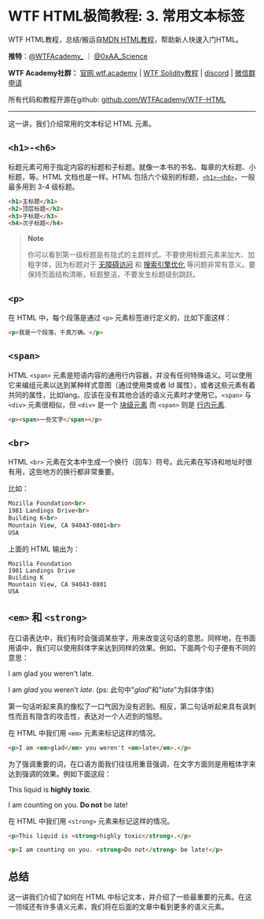 # WTF HTML极简教程: 3. 常用文本标签

WTF HTML教程，总结/搬运自[MDN HTML教程]((https://developer.mozilla.org/zh-CN/docs/Learn/HTML))，帮助新人快速入门HTML。

**推特**：[@WTFAcademy_](https://twitter.com/WTFAcademy_)  ｜ [@0xAA_Science](https://twitter.com/0xAA_Science) 

**WTF Academy社群：** [官网 wtf.academy](https://wtf.academy) | [WTF Solidity教程](https://github.com/AmazingAng/WTFSolidity) | [discord](https://discord.wtf.academy) | [微信群申请](https://docs.google.com/forms/d/e/1FAIpQLSe4KGT8Sh6sJ7hedQRuIYirOoZK_85miz3dw7vA1-YjodgJ-A/viewform?usp=sf_link)

所有代码和教程开源在github: [github.com/WTFAcademy/WTF-HTML](https://github.com/WTFAcademy/WTF-HTML)

---

这一讲，我们介绍常用的文本标记 HTML 元素。

## `<h1>-<h6>`

标题元素可用于指定内容的标题和子标题。就像一本书的书名、每章的大标题、小标题，等。HTML 文档也是一样。HTML 包括六个级别的标题，[`<h1>–<h6>`](https://developer.mozilla.org/zh-CN/docs/Web/HTML/Element/Heading_Elements)，一般最多用到 3-4 级标题。

```html
<h1>主标题</h1>
<h2>顶层标题</h2>
<h3>子标题</h3>
<h4>次子标题</h4>
```

> **Note**
>
> 你可以看到第一级标题是有隐式的主题样式。不要使用标题元素来加大、加粗字体，因为标题对于 [无障碍访问](https://developer.mozilla.org/zh-CN/docs/Learn/Accessibility) 和 [搜索引擎优化](https://developer.mozilla.org/zh-CN/docs/Learn/HTML/Introduction_to_HTML/HTML_text_fundamentals#为什么我们需要结构化？) 等问题非常有意义。要保持页面结构清晰，标题整洁，不要发生标题级别跳跃。

## `<p>`

在 HTML 中，每个段落是通过 `<p>` 元素标签进行定义的，比如下面这样：

```html
<p>我是一个段落，千真万确。</p>
```

## `<span>`

HTML `<span>` 元素是短语内容的通用行内容器，并没有任何特殊语义。可以使用它来编组元素以达到某种样式意图（通过使用类或者 Id 属性），或者这些元素有着共同的属性，比如lang。应该在没有其他合适的语义元素时才使用它。`<span>` 与 `<div>` 元素很相似，但 `<div>` 是一个 [块级元素](https://developer.mozilla.org/zh-CN/docs/Web/HTML/Block-level_elements) 而 `<span>` 则是 [行内元素](https://developer.mozilla.org/zh-CN/docs/Web/HTML/Inline_elements).

```html
<p><span>一些文字</span></p>
```

## `<br>`

HTML `<br>` 元素在文本中生成一个换行（回车）符号。此元素在写诗和地址时很有用，这些地方的换行都非常重要。

比如：

```html
Mozilla Foundation<br>
1981 Landings Drive<br>
Building K<br>
Mountain View, CA 94043-0801<br>
USA
```

上面的 HTML 输出为：

```plain
Mozilla Foundation
1981 Landings Drive
Building K
Mountain View, CA 94043-0801
USA
```

## `<em>` 和 `<strong>`

在口语表达中，我们有时会强调某些字，用来改变这句话的意思。同样地，在书面用语中，我们可以使用斜体字来达到同样的效果。例如，下面两个句子便有不同的意思：

I am glad you weren't late.

I am *glad* you weren't *late*. (ps: 此句中"*glad*"和"*late*"为斜体字体)

第一句话听起来真的像松了一口气因为没有迟到。相反，第二句话听起来具有讽刺性而且有隐含的攻击性，表达对一个人迟到的恼怒。

在 HTML 中我们用 `<em>` 元素来标记这样的情况。

```html
<p>I am <em>glad</em> you weren't <em>late</em>.</p>
```

为了强调重要的词，在口语方面我们往往用重音强调，在文字方面则是用粗体字来达到强调的效果。例如下面这段：

This liquid is **highly toxic**.

I am counting on you. **Do not** be late!

在 HTML 中我们用 `<strong>` 元素来标记这样的情况。

```html
<p>This liquid is <strong>highly toxic</strong>.</p>

<p>I am counting on you. <strong>Do not</strong> be late!</p>
```

## 总结

这一讲我们介绍了如何在 HTML 中标记文本，并介绍了一些最重要的元素。在这一领域还有许多语义元素，我们将在后面的文章中看到更多的语义元素。
